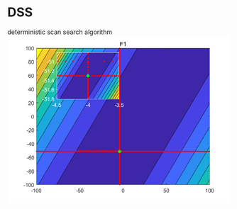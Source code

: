 # DSS
deterministic scan search algorithm
![1](https://github.com/Spacewe-outlook/DSS/blob/master/FIG_PHA_2D_F1.png)
